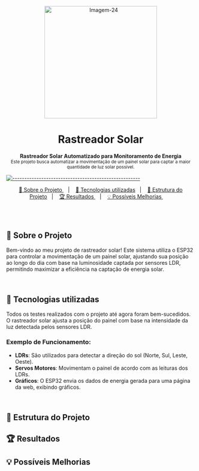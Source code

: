 <p align="center">
  <img src="https://i.ibb.co/qygqmVZ/Imagem-24.jpg" alt="Imagem-24" width="300" height="300" />
</p>

<h1 align="center"> Rastreador Solar </h1>

<a id="Sumário"></a>

<p align="center">
  <b> Rastreador Solar Automatizado para Monitoramento de Energia </b></br>
  <sub> Este projeto busca automatizar a movimentação de um painel solar para captar a maior quantidade de luz solar possível.
  <sub>
</p>

[![-----------------------------------------------------](https://raw.githubusercontent.com/andreasbm/readme/master/assets/lines/colored.png)](#table-of-contents)

<p align="center">
  <a href="#Sobre o Projeto"> 🧩 Sobre o Projeto </a>&nbsp;&nbsp;&nbsp;|&nbsp;&nbsp;&nbsp;
  <a href="#Tecnologias utilizadas"> 🚀 Tecnologias utilizadas</a>&nbsp;&nbsp;&nbsp;|&nbsp;&nbsp;&nbsp;
  <a href="#Estrutura do Projeto"> 🧪 Estrutura do Projeto</a>&nbsp;&nbsp;&nbsp;|&nbsp;&nbsp;&nbsp;
  <a href="#Resultados"> 🏆 Resultados </a>&nbsp;&nbsp;&nbsp;|&nbsp;&nbsp;&nbsp;
  <a href="#Possíveis Melhorias"> 💡 Possíveis Melhorias </a>&nbsp;&nbsp;&nbsp;&nbsp;&nbsp;&nbsp;
</p>

<br/>

<br/>

<a id="Sobre o Projeto"></a>
## 🧩 Sobre o Projeto 

Bem-vindo ao meu projeto de rastreador solar! Este sistema utiliza o ESP32 para controlar a movimentação de um painel solar, ajustando sua posição ao longo do dia com base na luminosidade captada por sensores LDR, permitindo maximizar a eficiência na captação de energia solar.

<br/>

<a id="Tecnologias utilizadas"></a>
## 🚀 Tecnologias utilizadas 

Todos os testes realizados com o projeto até agora foram bem-sucedidos. O rastreador solar ajusta a posição do painel com base na intensidade da luz detectada pelos sensores LDR.

### Exemplo de Funcionamento:

- **LDRs**: São utilizados para detectar a direção do sol (Norte, Sul, Leste, Oeste).
- **Servos Motores**: Movimentam o painel de acordo com as leituras dos LDRs.
- **Gráficos**: O ESP32 envia os dados de energia gerada para uma página da web, exibindo gráficos.

<br/>

<a id="Estrutura do Projeto"></a>
## 🧪 Estrutura do Projeto


<a id="Resultados"></a>
## 🏆 Resultados

<a id="Possíveis Melhorias"></a>
## 💡 Possíveis Melhorias



